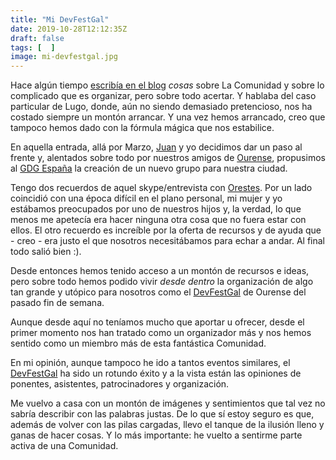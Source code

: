 ```yaml
---
title: "Mi DevFestGal"
date: 2019-10-28T12:12:35Z
draft: false
tags: [  ]
image: mi-devfestgal.jpg
---
```


<p>Hace alg&uacute;n tiempo <a href="../../../../la-comunidad-y-el-gdg.html">escrib&iacute;a en el blog</a> <em>cosas</em> sobre La Comunidad y sobre lo complicado que es organizar, pero sobre todo acertar. Y hablaba del caso particular de Lugo, donde, a&uacute;n no siendo demasiado pretencioso, nos ha costado siempre un mont&oacute;n arrancar. Y una vez hemos arrancado, creo que tampoco hemos dado con la f&oacute;rmula m&aacute;gica que nos estabilice.</p>
<p>En aquella entrada, all&aacute; por Marzo, <a href="https://twitter.com/diazjc">Juan</a> y yo decidimos dar un paso al frente y, alentados sobre todo por nuestros amigos de <a href="https://twitter.com/gdgourense">Ourense</a>, propusimos al <a href="https://gdg.es/">GDG Espa&ntilde;a</a> la creaci&oacute;n de un nuevo grupo para nuestra ciudad.</p>
<p>Tengo dos recuerdos de aquel skype/entrevista con <a href="https://twitter.com/OrestesCA">Orestes</a>. Por un lado coincidi&oacute; con una &eacute;poca dif&iacute;cil en el plano personal, mi mujer y yo est&aacute;bamos preocupados por uno de nuestros hijos y, la verdad, lo que menos me apetec&iacute;a era hacer ninguna otra cosa que no fuera estar con ellos. El otro recuerdo es incre&iacute;ble por la oferta de recursos y de ayuda que - creo - era justo el que nosotros necesit&aacute;bamos para echar a andar. Al final todo sali&oacute; bien :).</p>
<p>Desde entonces hemos tenido acceso a un mont&oacute;n de recursos e ideas, pero sobre todo hemos podido vivir <em>desde dentro</em> la organizaci&oacute;n de algo tan grande y ut&oacute;pico para nosotros como el <a href="https://devfest.gdggalicia.com/">DevFestGal</a> de Ourense del pasado fin de semana.</p>
<p>Aunque desde aqu&iacute; no ten&iacute;amos mucho que aportar u ofrecer, desde el primer momento nos han tratado como un organizador m&aacute;s y nos hemos sentido como un miembro m&aacute;s de esta fant&aacute;stica Comunidad.</p>
<p>En mi opini&oacute;n, aunque tampoco he ido a tantos eventos similares, el <a href="https://twitter.com/search?q=%23DevFestGal">DevFestGal</a> ha sido un rotundo &eacute;xito y a la vista est&aacute;n las opiniones de ponentes, asistentes, patrocinadores y organizaci&oacute;n.</p>
<p>Me vuelvo a casa con un mont&oacute;n de im&aacute;genes y sentimientos que tal vez no sabr&iacute;a describir con las palabras justas. De lo que s&iacute; estoy seguro es que, adem&aacute;s de volver con las pilas cargadas, llevo el tanque de la ilusi&oacute;n lleno y ganas de hacer cosas. Y lo m&aacute;s importante: he vuelto a sentirme parte activa de una Comunidad.<br /><br /></p>
